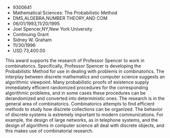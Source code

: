 
* 9300641
* Mathematical Sciences: The Probabilistic Method
* DMS,ALGEBRA,NUMBER THEORY,AND COM
* 06/01/1993,11/20/1995
* Joel Spencer,NY,New York University
* Continuing Grant
* Sidney W. Graham
* 11/30/1996
* USD 73,400.00

This award supports the research of Professor Spencer to work in combinatorics.
Specifically, Professor Spencer is developing the Probabilistic Method for use
in dealing with problems in combinatorics. The interplay between discrete
mathematics and computer science suggests an algorithmic viewpoint. Many
probabilistic proofs of existence supply immediately efficient randomized
procedures for the corresponding algorithmic problems, and in some cases these
procedures can be derandomized and converted into deterministic ones. The
research is in the general area of combinatorics. Combinatorics attempts to find
efficient methods to study how discrete collections can be organized. The
behavior of discrete systems is extremely important to modern communications.
For example, the design of large networks, as in telephone systems, and the
design of algorithms in computer science all deal with discrete objects, and
this makes use of combinatorial research.
